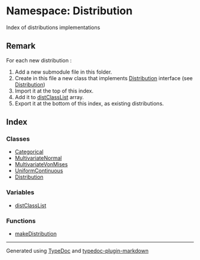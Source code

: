# Namespace: Distribution

Index of distributions implementations

## Remark

For each new distribution :

1. Add a new submodule file in this folder.
2. Create in this file a new class that implements [Distribution](classes/class.Distribution.md) interface (see [Distribution](classes/class.Distribution.md))
3. Import it at the top of this index.
4. Add it to [distClassList](variables/variable.distClassList.md) array.
5. Export it at the bottom of this index, as existing distributions.

## Index

### Classes

-   [Categorical](classes/class.Categorical.md)
-   [MultivariateNormal](classes/class.MultivariateNormal.md)
-   [MultivariateVonMises](classes/class.MultivariateVonMises.md)
-   [UniformContinuous](classes/class.UniformContinuous.md)
-   [Distribution](classes/class.Distribution.md)

### Variables

-   [distClassList](variables/variable.distClassList.md)

### Functions

-   [makeDistribution](functions/function.makeDistribution.md)

---

Generated using [TypeDoc](https://typedoc.org/) and [typedoc-plugin-markdown](https://www.npmjs.com/package/typedoc-plugin-markdown)
